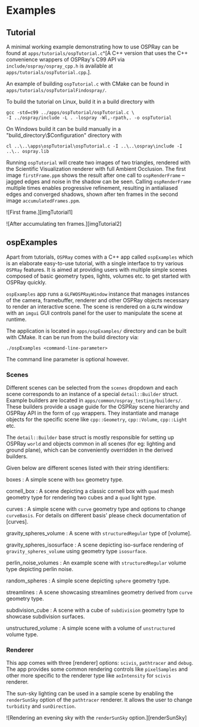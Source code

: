 Examples
========

Tutorial
--------

A minimal working example demonstrating how to use OSPRay can be found
at `apps/tutorials/ospTutorial.c`^[A C++ version that uses the C++
convenience wrappers of OSPRay's C99 API via
`include/ospray/ospray_cpp.h` is available at
`apps/tutorials/ospTutorial.cpp`.].

An example of building `ospTutorial.c` with CMake can be found in
`apps/tutorials/ospTutorialFindospray/`.

To build the tutorial on Linux, build it in a build directory with

    gcc -std=c99 ../apps/ospTutorial/ospTutorial.c \
    -I ../ospray/include -L . -lospray -Wl,-rpath,. -o ospTutorial

On Windows build it can be build manually in a
"build_directory\\$Configuration" directory with

    cl ..\..\apps\ospTutorial\ospTutorial.c -I ..\..\ospray\include -I ..\.. ospray.lib

Running `ospTutorial` will create two images of two triangles, rendered
with the Scientific Visualization renderer with full Ambient Occlusion.
The first image `firstFrame.ppm` shows the result after one call to
`ospRenderFrame` – jagged edges and noise in the shadow can be seen.
Calling `ospRenderFrame` multiple times enables progressive refinement,
resulting in antialiased edges and converged shadows, shown after ten
frames in the second image `accumulatedFrames.ppm`.

![First frame.][imgTutorial1]

![After accumulating ten frames.][imgTutorial2]


ospExamples
-----------

Apart from tutorials, `OSPRay` comes with a C++ app called `ospExamples`
which is an elaborate easy-to-use tutorial, with a single interface to
try various `OSPRay` features. It is aimed at providing users with
multiple simple scenes composed of basic geometry types, lights, volumes
etc. to get started with OSPRay quickly.

`ospExamples` app runs a `GLFWOSPRayWindow` instance that manages
instances of the camera, framebuffer, renderer and other OSPRay objects
necessary to render an interactive scene. The scene is rendered on a
`GLFW` window with an `imgui` GUI controls panel for the user to
manipulate the scene at runtime.

The application is located in `apps/ospExamples/` directory and can be
built with CMake. It can be run from the build directory via:
```
./ospExamples <command-line-parameter>
```
The command line parameter is optional however.

### Scenes

Different scenes can be selected from the `scenes` dropdown and each
scene corresponds to an instance of a special `detail::Builder` struct.
Example builders are located in `apps/common/ospray_testing/builders/`.
These builders provide a usage guide for the OSPRay scene hierarchy and
OSPRay API in the form of `cpp` wrappers. They instantiate and manage
objects for the specific scene like `cpp::Geometry`, `cpp::Volume`,
`cpp::Light` etc.

The `detail::Builder` base struct is mostly responsible for setting up
OSPRay `world` and objects common in all scenes (for eg: lighting and
ground plane), which can be conveniently overridden in the derived
builders.

Given below are different scenes listed with their string identifiers:

boxes
: A simple scene with `box` geometry type.

cornell_box
: A scene depicting a classic cornell box with `quad` mesh geometry type
for rendering two cubes and a `quad` light type.

curves
: A simple scene with `curve` geometry type and options to change
`curveBasis`. For details on different basis' please check documentation
of [curves].

gravity_spheres_volume
: A scene with `structuredRegular` type of [volume].

gravity_spheres_isosurface
: A scene depicting iso-surface rendering of `gravity_spheres_volume`
using geometry type `isosurface`.

perlin_noise_volumes
: An example scene with `structuredRegular` volume type depicting perlin
noise.

random_spheres
: A simple scene depicting `sphere` geometry type.

streamlines
: A scene showcasing streamlines geometry derived from `curve` geometry
type.

subdivision_cube
: A scene with a cube of `subdivision` geometry type to showcase
subdivision surfaces.

unstructured_volume
: A simple scene with a volume of `unstructured` volume type.

### Renderer

This app comes with three [renderer] options: `scivis`, `pathtracer` and
`debug`. The app provides some common rendering controls like
`pixelSamples` and other more specific to the renderer type like
`aoIntensity` for `scivis` renderer.

The sun-sky lighting can be used in a sample scene by enabling the
`renderSunSky` option of the `pathtracer` renderer. It allows the user
to change `turbidity` and `sunDirection`. 

![Rendering an evening sky with the `renderSunSky` option.][renderSunSky]
